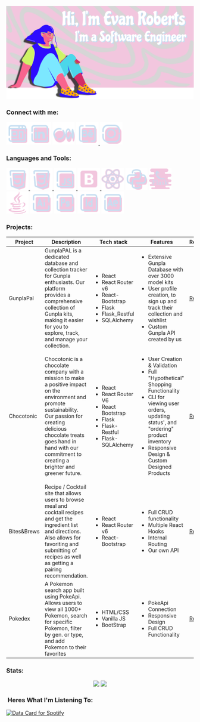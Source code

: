 ![Alt Banner](Banner-2.svg)

<h3 align="left">Connect with me:</h3>
<p align="left">
  <a href="https://robertsevan.com" target="_blank"><img align="left" alt="robertsevan.com" height="60px" width="60px" src="icons8-website-48.png" /></a>
  <a href="https://linkedin.com/in/evan-roberts-76801621a" target="_blank"><img height="60px" width="60px" src="icons8-linkedin-48.png" /></a>
  <a href="https://medium.com/@robertsevan" target="_blank"><img height="60px" width="60px" src="icons8-medium-48.png" /></a>
  <a href="https://www.behance.net/evanroberts3" target="_blank"><img height="60px" width="60px" src="icons8-behance-48.png" /> </a>
  <a href="https://www.instagram.com/evanroberts.art/" target="_blank"><img height="60px" width="60px" src="icons8-instagram-48.png" /></a>
</p>

<h3 align="left">Languages and Tools:</h3>
<p align="left"> 
<a href="https://www.w3.org/html/" target="_blank" rel="noreferrer"> <img src="icons8-html-48.png" alt="html5" height="60px" width="60px"/> </a> 
<a href="https://www.w3schools.com/css/" target="_blank" rel="noreferrer"> <img src="icons8-css3-48.png" alt="css3" height="60px" width="60px"/> </a> 
<a href="https://developer.mozilla.org/en-US/docs/Web/JavaScript" target="_blank" rel="noreferrer"> <img src="icons8-js-48.png" alt="javascript" height="60px" width="60px"/> </a> 
<a href="https://getbootstrap.com" target="_blank" rel="noreferrer"> <img src="icons8-bootstrap-48.png" alt="bootstrap" height="60px" width="60px"/> </a> 
<img src="icons8-react-40.png" alt="react" height="60px" width="60px"/>
<img src="icons8-python-48.png" alt="python" height="60px" width="60px"/>
<img src="icons8-flask-64.png" alt="flask" height="60px" width="60px"/>
<img src="icons8-java.svg" alt="java" height="60px" width="60px"/>
<img height="60px" width="60px" src="icons8-illustrator-48.png" />
<img height="60px" width="60px" src="icons8-photoshop-48.png" /> 
<img height="60px" width="60px" src="icons8-adobe-indesign-48.png" /> 
<img height="60px" width="60px" src="icons8-adobe-after-effects-48.png" /> 

</p>

<h3 align="left">Projects:</h3>

<table align="center">
<thead>
  <th>Project</th>
  <th>Description</th>
  <th>Tech stack</th>
  <th>Features</th>
  <th>Repo</th>
  <th>Live</th>
  <th>Demo</th>
</thead>
<tbody>
    <tr>
    <td>GunplaPal</td>
    <td>GunplaPAL is a dedicated database and collection tracker for
                  Gunpla enthusiasts. Our platform provides a comprehensive
                  collection of Gunpla kits, making it easier for you to
                  explore, track, and manage your collection.</td>
    <td><ul><li>React</li><li>React Router v6</li><li>React-Bootstrap</li><li>Flask</li><li>Flask_Restful</li><li>SQLAlchemy</li></ul></td>
    <td><ul><li>Extensive Gunpla Database with over 3000 model kits</li><li>User profile creation, to sign up and track their collection and wishlist</li><li>Custom Gunpla API created by us</li></ul></td>
    <td><a href="https://github.com/Evan-Roberts-808/Gunpla-Pal" target="_blank">Repo</a></td>
    <td><a href="https://gunpla-pal.vercel.app" target="_blank">Live</a></td>
    <td><a href="https://youtu.be/RueCd2fHjJM">Demo</a></td>
  </tr>
  <tr>
    <td>Chocotonic</td>
    <td>Chocotonic is a chocolate company with a mission to make a
                    positive impact on the environment and promote
                    sustainability. Our passion for creating delicious chocolate
                    treats goes hand in hand with our commitment to creating a
                    brighter and greener future.</td>
    <td><ul><li>React</li><li>React Router V6</li><li>React Bootstrap</li><li>Flask</li><li>Flask-Restful</li><li>Flask-SQLAlchemy</li></td>
      <td><ul><li>User Creation & Validation</li><li>Full "Hypothetical" Shopping Functionality</li><li>CLI for viewing user orders, updating status', and "ordering" product inventory</li><li>Responsive Design & Custom Designed Products</li></ul></td>
      <td><a
                      href="https://github.com/Evan-Roberts-808/Chocotonic"
                      target="_blank"
                    >Repo</a></td>
      <td><a href="https://chocotonic.vercel.app" target="_blank">Live</a></td>
      <td><a href="https://youtu.be/8Gtq47nJiCY">Demo</a></td>
  </tr>
  <tr>
    <td>Bites&Brews</td>
    <td>Recipe / Cocktail site that allows users to browse meal and cocktail recipes and get the ingredient list and directions. Also allows for favoriting and submitting of recipes as well as getting a pairing recommendation.</td>
    <td><ul><li>React</li><li>React Router v6</li><li>React-Bootstrap</li></ul></td>
    <td><ul><li>Full CRUD functionality</li><li>Multiple React Hooks</li><li>Internal Routing</li><li>Our own API</li></ul></td>
    <td><a href="https://github.com/Evan-Roberts-808/Bites-and-Brews" target="_blank">Repo</a></td>
    <td><a href="https://bites-and-brews.vercel.app" target="_blank">Live</a></td>
    <td></td>
  </tr>
  <tr>
    <td>Pokedex</td>
    <td>A Pokemon search app built using PokeApi. Allows users to view all 1000+ Pokemon, search for specific Pokemon, filter by gen. or type, and add Pokemon to their favorites</td>
    <td><ul><li>HTML/CSS</li><li>Vanilla JS</li><li>BootStrap</li></ul></td>
    <td><ul><li>PokeApi Connection</li><li>Responsive Design</li><li>Full CRUD Functionality</li></ul></td>
    <td><a href="https://github.com/Evan-Roberts-808/PokeDex" target="_blank">Repo</a></td>
    <td><a href="https://evan-roberts-808.github.io/PokeDex/" target="_blank">Live</a></td>
    <td></td>
  </tr>

</tbody>
</table>

<h3 align="left">Stats:</h3>
<div align="center">
<img src="https://streak-stats.demolab.com?user=Evan-Roberts-808&theme=tokyonight"/>
<img src="https://github-readme-stats.vercel.app/api/top-langs/?username=evan-roberts-808&layout=compact&theme=tokyonight" />
</div>

<h3 align="left">&nbsp;Heres What I'm Listening To:</h3>

<p align="left"><a href="https://www.data-card-for-spotify.com/card?user_id=leoslastwill">
  <a href="https://data-card-for-spotify.herokuapp.com/card?user_id=leoslastwill">
  <img src="https://data-card-for-spotify.herokuapp.com/api/card?user_id=leoslastwill" alt="Data Card for Spotify">
</a>
</a></p>
